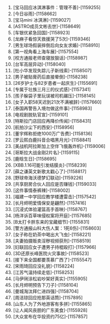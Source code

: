 
1. [宝马回应冰淇淋事件：管理不善]-[1159255]
1. [今日谷雨]-[1158662]
1. [宝马mini 冰淇淋]-[1159027]
1. [ASTRO成员文彬去世]-[1158649]
1. [车银优紧急回国]-[1158923]
1. [龙麻子看惊天救援哭了5次]-[1159346]
1. [男生球场假装摔倒后向女友求婚]-[1158910]
1. [第一视角看上海车展]-[1157554]
1. [校方通报老师查寝放狠话]-[1158987]
1. [台军高层异动]-[1158040]
1. [杜小华发现失踪儿子新线索]-[1158507]
1. [男子被贴膏药后直接晕倒]-[1158238]
1. [26岁护士与82岁患者一起庆生]-[1155691]
1. [专属于壮族三月三的仪式感]-[1157341]
1. [孩子躲袋子里玩误被司机碾压]-[1158145]
1. [女子入职58天迟到21次不满被辞]-[1157660]
1. [泰国再警告入境勿做这件事]-[1158983]
1. [电视剧脱轨官宣]-[1159101]
1. [特斯拉门店回应再降价传闻]-[1158431]
1. [航拍沙尘下的西安]-[1158956]
1. [董宇辉称拒绝1000万广告费]-[1158136]
1. [罗云熙白鹿抖音合唱黑月光]-[1158841]
1. [美战机阿拉斯加上空伴飞俄轰炸机]-[1159006]
1. [哥斯拉大战金刚2片名]-[1159115]
1. [鹿晗生日]-[1158695]
1. [XBB.1.16可能引发结膜炎]-[1158239]
1. [薛之谦英文新歌太戳心了]-[1158817]
1. [野球帝海沃德梦幻联动]-[1159226]
1. [共享厨房合伙人回应是否赚钱]-[1159033]
1. [这件事情泰裤辣]-[1158002]
1. [福建一中学回应教学楼遭雷击]-[1157542]
1. [长月烬明爱情保安是翩然]-[1157416]
1. [沉浸式体验灌篮高手首映]-[1158767]
1. [杨洋诉百草味侵权案将开庭]-[1157685]
1. [B太打卡胖东来的宝藏细节]-[1155831]
1. [警方通报山科大伤人案：1死6伤]-[1158603]
1. [女子称在奶茶中喝出大飞虫]-[1158221]
1. [夫妻拍摄贩卖淫秽视频获刑]-[1158519]
1. [妇联回应女子遭男子持棍殴打]-[1157966]
1. [3D还原长峰医院火灾事故]-[1158523]
1. [接下来全国都要羡慕广西了]-[1155547]
1. [宋雨琦回应没礼貌]-[1158224]
1. [江苏气温持续走低]-[1158253]
1. [马伊琍涂松岩吵架好真实]-[1155905]
1. [长月烬明预告下刀子]-[1158104]
1. [曼城淘汰拜仁进四强]-[1158704]
1. [周洁琼回应抢那英话筒]-[1157895]
1. [山东人为了外地游客有多拼]-[1155865]
1. [让人闻风丧胆的广东美食]-[1155928]
1. [大众宣布在华投资约75亿]-[1157857]